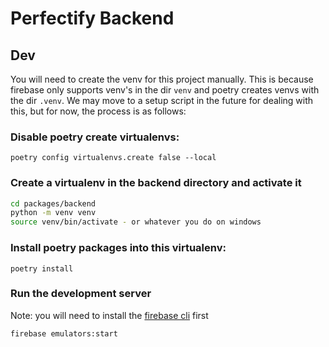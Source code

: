 # Perfectify Backend

## Dev

You will need to create the venv for this project manually. This is because firebase only supports venv's in the dir `venv` and poetry creates venvs with the dir `.venv`. We may move to a setup script in the future for dealing with this, but for now, the process is as follows:

### Disable poetry create virtualenvs:

```
poetry config virtualenvs.create false --local
```

### Create a virtualenv in the backend directory and activate it

```sh
cd packages/backend
python -m venv venv
source venv/bin/activate - or whatever you do on windows
```

### Install poetry packages into this virtualenv:

```
poetry install
```

### Run the development server

Note: you will need to install the [firebase cli](https://firebase.google.com/docs/cli) first

```
firebase emulators:start
```
